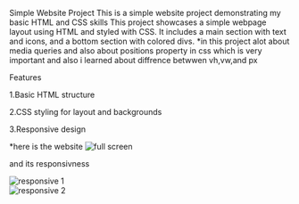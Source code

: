 Simple Website Project
This is a simple website project demonstrating  my basic HTML and CSS skills
This project showcases a simple webpage layout using HTML and styled with CSS. It includes a main section with text and icons, and a bottom section with colored divs.
*in this project alot about media queries and also about positions property in css which is very important and also i learned about diffrence betwwen vh,vw,and px 

Features

1.Basic HTML structure

2.CSS styling for layout and backgrounds

3.Responsive design 

*here is the website
![full screen](https://github.com/azainadil/project1-responsive-page/assets/143929142/28c315bd-1088-47a9-b4bc-4eb96bef8c6d)

and its responsivness 

![responsive 1](https://github.com/azainadil/project1-responsive-page/assets/143929142/2257861e-71c8-41e6-9d16-e142012349bf)                                                                                             
![responsive 2](https://github.com/azainadil/project1-responsive-page/assets/143929142/3c004e6f-a2f2-45e5-8c25-f486c989b605)
